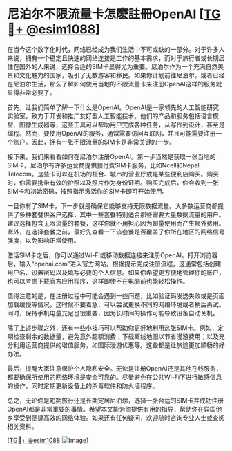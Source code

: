 # 尼泊尔不限流量卡怎麽註冊OpenAI [[TG💪+ @esim1088](https://t.me/s/esim1088)]

在当今这个数字化时代，网络已经成为我们生活中不可或缺的一部分。对于许多人来说，拥有一个稳定且快速的网络连接是工作的基本需求，而对于旅行者或长期居住在国外的人来说，选择合适的SIM卡显得尤为重要。尼泊尔作为一个充满自然美景和文化魅力的国家，吸引了无数游客和移民。如果你计划前往尼泊尔，或者已经在尼泊尔生活，那么了解如何使用当地的不限流量卡来注册OpenAI这样的服务就显得非常必要了。

首先，让我们简单了解一下什么是OpenAI。OpenAI是一家领先的人工智能研究实验室，致力于开发和推广友好型人工智能技术。他们的产品和服务包括语言模型、图像生成器等，这些工具可以帮助用户完成各种任务，从写作到设计，甚至是编程。然而，要使用OpenAI的服务，通常需要访问互联网，并且可能需要注册一个账户。因此，拥有一张不限流量的SIM卡是非常关键的一步。

接下来，我们来看看如何在尼泊尔注册OpenAI。第一步当然是获取一张当地的SIM卡。尼泊尔有许多运营商提供预付费SIM卡服务，比如Ncell和Nepal Telecom。这些卡可以在机场的柜台、城市的营业厅或是某些便利店购买。购买时，你需要携带有效的护照以及照片作为身份证明。购买完成后，你会收到一张SIM卡和初始密码，按照指示激活你的SIM卡即可开始使用。

一旦你有了SIM卡，下一步就是确保它能够支持无限数据流量。大多数运营商都提供了多种套餐供客户选择，其中一些套餐特别适合那些需要大量数据流量的用户。建议选择包含无限流量的套餐，这样你就不用担心因为超量使用而产生额外费用。此外，在选择套餐之前，最好先查看一下该套餐是否覆盖了你所在地区的网络信号强度，以免影响正常使用。

激活SIM卡之后，你可以通过Wi-Fi或移动数据连接来注册OpenAI。打开浏览器后，输入“openai.com”进入官方网站。根据提示完成注册流程，这通常包括创建用户名、设置密码以及填写必要的个人信息。如果你希望更方便地管理你的账户，也可以考虑下载官方应用程序，这样即使不在电脑前也能轻松操作。

值得注意的是，在注册过程中可能会遇到一些问题，比如验证码发送失败或是页面加载缓慢等情况。这时候不要着急，可以尝试更换不同的网络环境或者稍后再试。同时，保持手机电量充足也很重要，因为长时间的操作可能导致设备自动关机。

除了上述步骤之外，还有一些小技巧可以帮助你更好地利用这张SIM卡。例如，定期检查剩余的数据量，避免意外超额消费；下载离线地图以节省漫游费用；以及充分利用运营商提供的增值服务，如国际漫游优惠等。这些都是让旅途更加顺畅的好办法。

最后，提醒大家注意保护个人隐私安全。无论是注册OpenAI还是其他在线服务，都要确保所使用的网络环境是安全可靠的。尽量避免在公共Wi-Fi下进行敏感信息的操作，同时定期更新设备上的杀毒软件和防火墙程序。

总之，无论你是短期旅行还是长期定居尼泊尔，选择一张合适的SIM卡并成功注册OpenAI都是非常重要的事情。希望本文能为你提供有用的指导，帮助你在异国他乡享受到便捷高效的网络体验。如果还有任何疑问，欢迎随时咨询专业人士或查阅相关资料。

[[TG💪+ @esim1088](https://t.me/s/esim1088) ![Image](https://i.postimg.cc/4NQfJmqS/Snipaste-2025-05-13-00-14-12.png)]